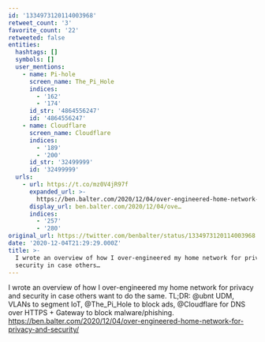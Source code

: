 ```yaml
---
id: '1334973120114003968'
retweet_count: '3'
favorite_count: '22'
retweeted: false
entities:
  hashtags: []
  symbols: []
  user_mentions:
    - name: Pi-hole
      screen_name: The_Pi_Hole
      indices:
        - '162'
        - '174'
      id_str: '4864556247'
      id: '4864556247'
    - name: Cloudflare
      screen_name: Cloudflare
      indices:
        - '189'
        - '200'
      id_str: '32499999'
      id: '32499999'
  urls:
    - url: https://t.co/mz0V4jR97f
      expanded_url: >-
        https://ben.balter.com/2020/12/04/over-engineered-home-network-for-privacy-and-security/
      display_url: ben.balter.com/2020/12/04/ove…
      indices:
        - '257'
        - '280'
original_url: https://twitter.com/benbalter/status/1334973120114003968
date: '2020-12-04T21:29:29.000Z'
title: >-
  I wrote an overview of how I over-engineered my home network for privacy and
  security in case others…
---
```


I wrote an overview of how I over-engineered my home network for privacy and security in case others want to do the same. TL;DR: @ubnt UDM, VLANs to segment IoT, @The_Pi_Hole to block ads, @Cloudflare for DNS over HTTPS + Gateway to block malware/phishing. https://ben.balter.com/2020/12/04/over-engineered-home-network-for-privacy-and-security/